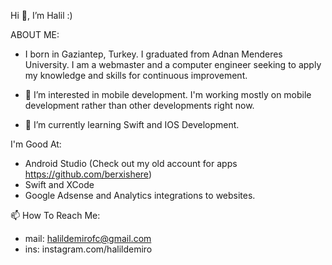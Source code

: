 Hi 👋, I’m Halil :)

ABOUT ME: 
- I born in Gaziantep, Turkey. I graduated from Adnan Menderes University. I am a webmaster and a computer engineer seeking to apply my knowledge and skills for continuous improvement. 

- 👀 I’m interested in mobile development. I'm working mostly on mobile development rather than other developments right now.

- 🌱 I’m currently learning Swift and IOS Development.


I'm Good At:
- Android Studio (Check out my old account for apps https://github.com/berxishere)
- Swift and XCode
- Google Adsense and Analytics integrations to websites.


📫 How To Reach Me:
- mail: halildemirofc@gmail.com
- ins: instagram.com/halildemiro


<!---
berxwashere/berxwashere is a ✨ special ✨ repository because its `README.md` (this file) appears on your GitHub profile.
You can click the Preview link to take a look at your changes.
--->
